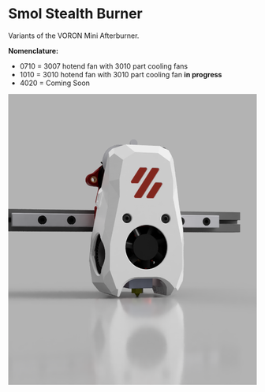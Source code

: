 # Smol Stealth Burner

Variants of the VORON Mini Afterburner. 

**Nomenclature:** 
- 0710 = 3007 hotend fan with 3010 part cooling fans
- 1010 = 3010 hotend fan with 3010 part cooling fan **in progress**
- 4020 = Coming Soon


![](printer_mods\Maverick\Smol_Stealth_Burner\SSB_LGXL_0710\Images\SSB_LGXL_0710_Render.png)